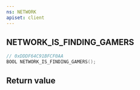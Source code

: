 ```yaml
---
ns: NETWORK
apiset: client
---
```

## NETWORK_IS_FINDING_GAMERS

```c
// 0xDDDF64C91BFCF0AA
BOOL NETWORK_IS_FINDING_GAMERS();
```



## Return value